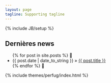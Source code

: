 ```yaml
---
layout: page
tagline: Supporting tagline
---
```

{% include JB/setup %}

## Dernières news

<ul class="posts">
  {% for post in site.posts %}
    <li><span>{{ post.date | date_to_string }}</span> &raquo; <a href="{{ BASE_PATH }}{{ post.url }}">{{ post.title }}</a></li>
  {% endfor %}
</ul>

{% include themes/perfug/index.html %}